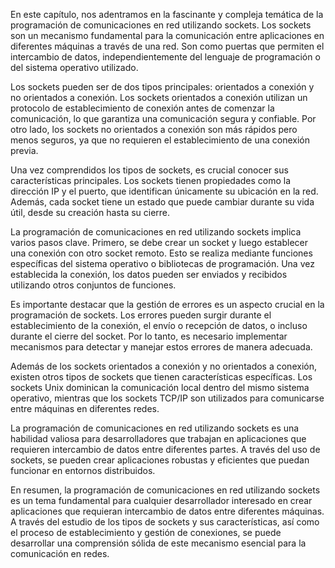 En este capítulo, nos adentramos en la fascinante y compleja temática de la programación de comunicaciones en red utilizando sockets. Los sockets son un mecanismo fundamental para la comunicación entre aplicaciones en diferentes máquinas a través de una red. Son como puertas que permiten el intercambio de datos, independientemente del lenguaje de programación o del sistema operativo utilizado.

Los sockets pueden ser de dos tipos principales: orientados a conexión y no orientados a conexión. Los sockets orientados a conexión utilizan un protocolo de establecimiento de conexión antes de comenzar la comunicación, lo que garantiza una comunicación segura y confiable. Por otro lado, los sockets no orientados a conexión son más rápidos pero menos seguros, ya que no requieren el establecimiento de una conexión previa.

Una vez comprendidos los tipos de sockets, es crucial conocer sus características principales. Los sockets tienen propiedades como la dirección IP y el puerto, que identifican únicamente su ubicación en la red. Además, cada socket tiene un estado que puede cambiar durante su vida útil, desde su creación hasta su cierre.

La programación de comunicaciones en red utilizando sockets implica varios pasos clave. Primero, se debe crear un socket y luego establecer una conexión con otro socket remoto. Esto se realiza mediante funciones específicas del sistema operativo o bibliotecas de programación. Una vez establecida la conexión, los datos pueden ser enviados y recibidos utilizando otros conjuntos de funciones.

Es importante destacar que la gestión de errores es un aspecto crucial en la programación de sockets. Los errores pueden surgir durante el establecimiento de la conexión, el envío o recepción de datos, o incluso durante el cierre del socket. Por lo tanto, es necesario implementar mecanismos para detectar y manejar estos errores de manera adecuada.

Además de los sockets orientados a conexión y no orientados a conexión, existen otros tipos de sockets que tienen características específicas. Los sockets Unix dominican la comunicación local dentro del mismo sistema operativo, mientras que los sockets TCP/IP son utilizados para comunicarse entre máquinas en diferentes redes.

La programación de comunicaciones en red utilizando sockets es una habilidad valiosa para desarrolladores que trabajan en aplicaciones que requieren intercambio de datos entre diferentes partes. A través del uso de sockets, se pueden crear aplicaciones robustas y eficientes que puedan funcionar en entornos distribuidos.

En resumen, la programación de comunicaciones en red utilizando sockets es un tema fundamental para cualquier desarrollador interesado en crear aplicaciones que requieran intercambio de datos entre diferentes máquinas. A través del estudio de los tipos de sockets y sus características, así como el proceso de establecimiento y gestión de conexiones, se puede desarrollar una comprensión sólida de este mecanismo esencial para la comunicación en redes.
